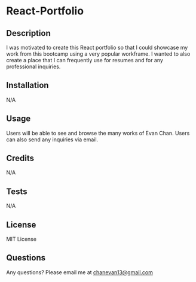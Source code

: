 # React-Portfolio

## Description
I was motivated to create this React portfolio so that I could showcase my work from this bootcamp using a very popular workframe. I wanted to also create a place that I can frequently use for resumes and for any professional inquiries. 


## Installation
N/A


## Usage
Users will be able to see and browse the many works of Evan Chan. Users can also send any inquiries via email. 

## Credits
N/A


## Tests
N/A


## License
MIT License

## Questions
Any questions? Please email me at chanevan13@gmail.com
